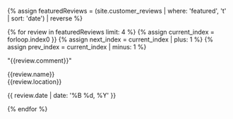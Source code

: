{% assign featuredReviews = (site.customer_reviews | where: 'featured', 't' | sort: 'date') | reverse  %}
<div id="reviews-wall">
{% for review in featuredReviews limit: 4 %}
{% assign current_index = forloop.index0 }}
{% assign next_index = current_index | plus: 1 %}
{% assign prev_index = current_index | minus: 1 %}
    <div class="gutter-sizer"></div>
    <div class="box box-review half">
        <p>"{{review.comment}}"</p>
        <div class="expand">
            <div class="person">
                <p>{{review.name}}<br>{{review.location}}</p>
            </div>
            <div class="rating">
                <div class="stars stars-{{review.stars}}"></div>
                <p>{{ review.date | date: '%B %d, %Y' }}</p>
            </div>
        </div>
    </div>
{% endfor %}
</div>
<div class="clear"></div>